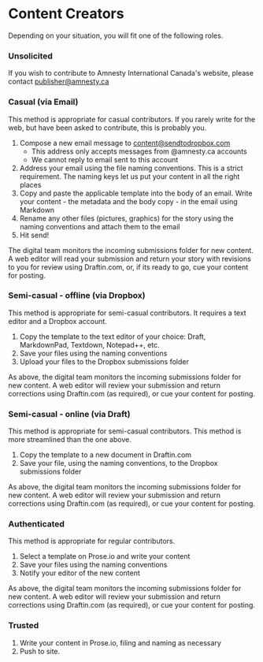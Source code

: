 Content Creators
==========================

Depending on your situation, you will fit one of the following roles.

### Unsolicited

If you wish to contribute to Amnesty International Canada's website, please contact publisher@amnesty.ca


### Casual (via Email)

This method is appropriate for casual contributors. If you rarely write for the web, but have been asked to contribute, this is probably you.

1. Compose a new email message to content@sendtodropbox.com 
	- This address only accepts messages from @amnesty.ca accounts
	- We cannot reply to email sent to this account
1. Address your email using the file naming conventions. This is a strict requirement. The naming keys let us put your content in all the right places 
1. Copy and paste the applicable template into the body of an email. Write your content - the metadata and the body copy - in the email using Markdown
1. Rename any other files (pictures, graphics) for the story using the naming conventions and attach them to the email
1. Hit send! 

The digital team monitors the incoming submissions folder for new content. A web editor will read your submission and return your story with revisions to you for review using Draftin.com, or, if its ready to go, cue your content for posting.

### Semi-casual - offline (via Dropbox)

This method is appropriate for semi-casual contributors. It requires a text editor and a Dropbox account.

1. Copy the template to the text editor of your choice: Draft, MarkdownPad, Textdown, Notepad++, etc.
1. Save your files using the naming conventions
1. Upload your files to the Dropbox submissions folder

As above, the digital team monitors the incoming submissions folder for new content. A web editor will review your submission and return corrections using Draftin.com (as required), or cue your content for posting.

### Semi-casual - online (via Draft)

This method is appropriate for semi-casual contributors. This method is more streamlined than the one above.

1. Copy the template to a new document in Draftin.com
1. Save your file, using the naming conventions, to the Dropbox submissions folder

As above, the digital team monitors the incoming submissions folder for new content. A web editor will review your submission and return corrections using Draftin.com (as required), or cue your content for posting.

### Authenticated

This method is appropriate for regular contributors.

1. Select a template on Prose.io and write your content
1. Save your files using the naming conventions
1. Notify your editor of the new content

As above, the digital team monitors the incoming submissions folder for new content. A web editor will review your submission and return corrections using Draftin.com (as required), or cue your content for posting.

### Trusted 

1. Write your content in Prose.io, filing and naming as necessary
1. Push to site.
